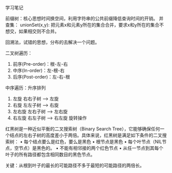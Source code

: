 学习笔记

前缀树：核心思想时间换空间，利用字符串的公共前缀降低查询时间的开销。
并查集：
unionSet(x,y): 把元素x和元素y所在的集合合并，要求x和y所在的集合不想交，如果相交则不合并。

回溯法，试错的思想，分布的去解决一个问题。

二叉树遍历：
1. 前序(Pre-order)：根-左-右
2. 中序(In-order)：左-根-右
3. 后序(Post-order)：左-右-根

中序遍历：升序排列

1. 左旋  右右子树 —> 左旋
2. 右旋  左左子树 —> 右旋
3. 左右旋 左右子树 —> 左右旋
4. 右左旋 右左子树 —> 右左旋
旋转操作


红黑树是一种近似平衡的二叉搜索树（Binary Search Tree），它能够确保任何一
个结点的左右子树的高度差小于两倍。具体来说，红黑树是满足如下条件的二叉搜
索树：
• 每个结点要么是红色，要么是黑色
• 根节点是黑色
• 每个叶节点（NIL节点，空节点）是黑色的。
• 不能有相邻接的两个红色节点
• 从任一节点到其每个叶子的所有路径都包含相同数目的黑色节点。

关键：从根到叶子的最长的可能路径不多于最短的可能路径的两倍长。